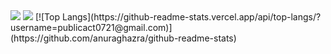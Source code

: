 <img src="https://capsule-render.vercel.app/api?type=waving&color=ff6289&height=300&section=header&text=Soolkkeobi&fontColor=ffffff&fontSize=90" />
<img src="https://capsule-render.vercel.app/api?type=waving&color=ff6289&height=200&section=footer" />
[![Top Langs](https://github-readme-stats.vercel.app/api/top-langs/?username=publicact0721@gmail.com)](https://github.com/anuraghazra/github-readme-stats)
